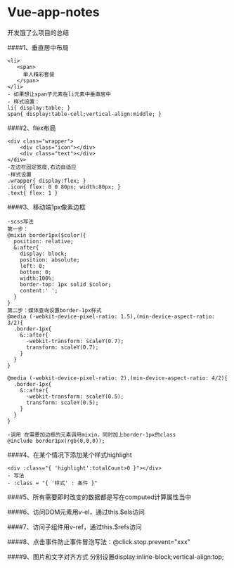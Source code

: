 # Vue-app-notes
开发饿了么项目的总结

####1、垂直居中布局
```
<li>
   <span>
     单人精彩套餐
   </span>
</li>
- 如果想让span子元素在li元素中垂直居中
- 样式设置：
li{ display:table; }
span{ display:table-cell;vertical-align:middle; }
```
####2、flex布局
```
<div class="wrapper">
	<div class="icon"></div>
	<div class="text"></div>
</div>
-左边栏固定宽度,右边自适应
-样式设置
.wrapper{ display:flex; }
.icon{ flex: 0 0 80px; width:80px; }
.text{ flex: 1 }
```

####3、移动端1px像素边框
```
-scss写法
第一步：
@mixin border1px($color){
  position: relative;
  &:after{
    display: block;
    position: absolute;
    left: 0;
    bottom: 0;
    width:100%;
    border-top: 1px solid $color;
    content:' ';
  }
}
第二步：媒体查询设置border-1px样式
@media (-webkit-device-pixel-ratio: 1.5),(min-device-aspect-ratio: 3/2){
  .border-1px{
    &::after{
      -webkit-transform: scaleY(0.7);
      transform: scaleY(0.7);
    }
  }
}

@media (-webkit-device-pixel-ratio: 2),(min-device-aspect-ratio: 4/2){
  .border-1px{
    &::after{
      -webkit-transform: scaleY(0.5);
      transform: scaleY(0.5);
    }
  }
}

-调用 在需要加边框的元素调用mixin，同时加上border-1px的class
@include border1px(rgb(0,0,0));
```

####4、在某个情况下添加某个样式highlight
```
<div :class="{ 'highlight':totalCount>0 }"></div>
- 写法
- :class = "{ '样式' : 条件 }"
```

####5、所有需要即时改变的数据都是写在computed计算属性当中

####6、访问DOM元素用v-el，通过this.$els访问

####7、访问子组件用v-ref，通过this.$refs访问

####8、点击事件防止事件冒泡写法：@click.stop.prevent="xxx"

####9、图片和文字对齐方式 分别设置display:inline-block;vertical-align:top;
